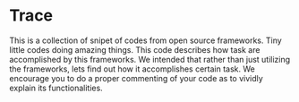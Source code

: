 # Trace
This is a collection of snipet of codes from open source frameworks. Tiny little codes doing amazing things.
This code describes how task are accomplished by this frameworks.
We intended that rather than just utilizing  the frameworks, lets find out how it accomplishes certain task.
We encourage you to do a proper commenting of your code as to vividly explain its functionalities.
